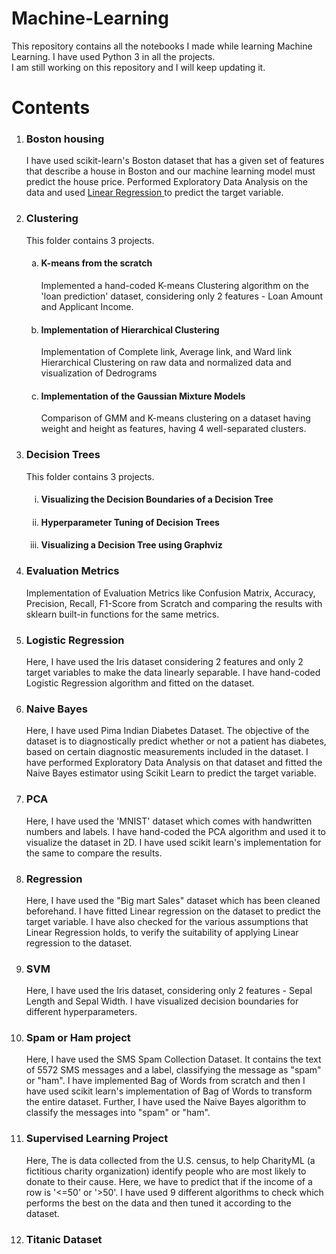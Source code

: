# Machine-Learning
This repository contains all the notebooks I made while learning Machine Learning.
I have used Python 3 in all the projects.<br> I am still working on this repository and I will keep updating it.

# Contents
<ol>
<li><h3><b> Boston housing</b></h3></li>
  <p> I have used scikit-learn's Boston dataset that has a given set of features that describe a house in Boston and our machine learning model must predict the house price. Performed Exploratory Data Analysis on the data and used <u> Linear Regression </u> to predict the target variable. </p>

<li><h3><b> Clustering</b></h3></li>
<p>This folder contains 3 projects.
  <ol type="a">
    <li><h4>K-means from the scratch</li></h4>
    <p> Implemented a hand-coded K-means Clustering algorithm on the 'loan prediction' dataset, considering only 2 features - Loan Amount and Applicant Income. </p>
    <li><h4>Implementation of Hierarchical Clustering</h4></li>
   <p> Implementation of Complete link, Average link, and Ward link Hierarchical Clustering on raw data and normalized data and visualization of Dedrograms</p>
    <li><h4>Implementation of the Gaussian Mixture Models</h4></li>
    <p>Comparison of GMM and K-means clustering on a dataset having weight and height as features, having 4 well-separated clusters.</p>
    </ol></p>
<li><h3><b>Decision Trees</b></h3></li>
<p> This folder contains 3 projects.
  <ol type='i'>
    <li><h4>Visualizing the Decision Boundaries of a Decision Tree</h4></li>
    <li><h4>Hyperparameter Tuning of Decision Trees</h4></li>
    <li><h4>Visualizing a Decision Tree using Graphviz</h4></li>
   </ol>
 </p>
 
<li><h3><b>Evaluation Metrics</li></h3></b>
<p>Implementation of Evaluation Metrics like Confusion Matrix, Accuracy, Precision, Recall, F1-Score from Scratch and comparing the results with sklearn built-in functions for the same metrics.</p>

<li><h3><b>Logistic Regression</b></h3></li>
<p>Here, I have used the Iris dataset considering 2 features and only 2 target variables to make the data linearly separable. I have hand-coded Logistic Regression algorithm and fitted on the dataset.</p>
<li><h3><b>Naive Bayes</li></h3></b>
<p> Here, I have used Pima Indian Diabetes Dataset. The objective of the dataset is to diagnostically predict whether or not a patient has diabetes, based on certain diagnostic measurements included in the dataset. I have performed Exploratory Data Analysis on that dataset and fitted the Naive Bayes estimator using Scikit Learn to predict the target variable. </p>

<li><h3><b>PCA</li></h3></b>
<p>Here, I have used the 'MNIST' dataset which comes with handwritten numbers and labels. I have hand-coded the PCA algorithm and used it to visualize the dataset in 2D. I have used scikit learn's implementation for the same to compare the results.

<li><h3><b>Regression</li></h3></b>
<p>Here, I have used the "Big mart Sales" dataset which has been cleaned beforehand. I have fitted Linear regression on the dataset to predict the target variable. I have also checked for the various assumptions that Linear Regression holds, to verify the suitability of applying Linear regression to the dataset.</p>

<li><h3><b>SVM</li></h3></b>
<p>Here, I have used the Iris dataset, considering only 2 features - Sepal Length and Sepal Width. I have visualized decision boundaries for different hyperparameters.</p>

<li><h3><b>Spam or Ham project</li></h3></b>
<p>Here, I have used the SMS Spam Collection Dataset. It contains the text of 5572 SMS messages and a label, classifying the message as "spam" or "ham". I have implemented Bag of Words from scratch and then I have used scikit learn's implementation of Bag of Words to transform the entire dataset. Further, I have used the Naive Bayes algorithm to classify the messages into "spam" or "ham".</p>

<li><h3><b>Supervised Learning Project</li></h3></b>
<p>Here, The is data collected from the U.S. census, to help CharityML (a fictitious charity organization) identify people who are most likely to donate to their cause. Here, we have to predict that if the income of a row is '<=50' or '>50'. I have used 9 different algorithms to check which performs the best on the data and then tuned it according to the dataset.</p>
  
  <li><h3><b>Titanic Dataset</li></h3></b>



